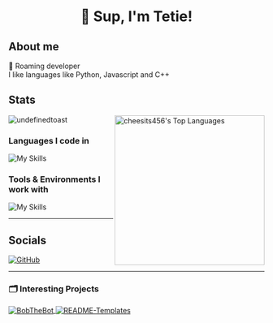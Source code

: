 <h1 align="center"> 👋 Sup, I'm Tetie!</h1>

## About me
🚗 Roaming developer<br>
I like languages like Python, Javascript and C++

## Stats
<p align="left"> <img src="https://github-readme-stats.vercel.app/api?username=undefinedtoast&show_icons=true&theme=gotham" alt="undefinedtoast" />
<img src="https://cheesits456-readme-stats.vercel.app/api/top-langs?username=undefinedtoast&layout=compact&card_width=275&theme=gotham&langs_count=10&hide=c,meson,makefile,m4&exclude_repo=github-readme-stats,BitJanitor,github-activity-readme,fancy-git,challengeBot" alt="cheesits456's Top Languages" align="right" width="295">

<h3 align="left">Languages I code in</h3>

![My Skills](https://skillicons.dev/icons?i=js,py,c,cs,cpp,css,html&theme=dark)

<h3 align="left">Tools & Environments I work with</h3>

![My Skills](https://skillicons.dev/icons?i=nodejs,vscode,unity,mongodb,stackoverflow,github,git,githubactions,md,regex,discord&theme=dark)

<hr>

## Socials

[![GitHub](https://img.shields.io/badge/-GitHub-181717?style=flat-square&logo=github&logoColor=white&link=https://github.com/undefinedtoast)](https://github.com/undefinedtoast)

<hr>

<h3 align="left">🗂️ Interesting Projects</h3>
<a href="https://github.com/UndefinedToast/BobTheBot">
  <img align="center" src="https://github-readme-stats.vercel.app/api/pin/?username=undefinedtoast&repo=BobTheBot&show_icons=true&line_height=27&title_color=6aa6f8&text_color=8a919a&icon_color=6aa6f8&bg_color=22272e" alt="BobTheBot"/>
</a>

<a href="https://github.com/UndefinedToast/README-Templates">
  <img align="center" src="https://github-readme-stats.vercel.app/api/pin/?username=undefinedtoast&repo=README-Templates&show_icons=true&line_height=27&title_color=6aa6f8&text_color=8a919a&icon_color=6aa6f8&bg_color=22272e" alt="README-Templates"/>
</a>
